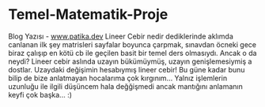 # Temel-Matematik-Proje
Blog Yazısı - www.patika.dev
Lineer Cebir nedir dediklerinde aklımda canlanan ilk şey matrisleri sayfalar boyunca çarpmak, sınavdan öcneki gece biraz çalışıp en kötü cb ile geçilen basit bir temel ders olmasıydı. Ancak o da neydi? Lineer cebir aslında uzayın bükümüymüş, uzayın genişlemesiymiş a dostlar. Uzaydaki değişimin hesabıymış lineer cebir! Bu güne kadar bunu bilip de bize anlatmayan hocalarıma çok kırgınım... Yalnız işlemlerin uzunluğu ile ilgili düşüncem hala değğişmedi ancak mantığını anlamanın keyfi çok başka... :)
